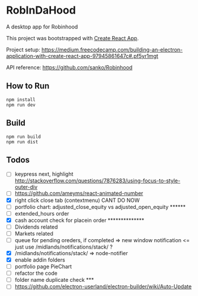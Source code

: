 # RobInDaHood
A desktop app for Robinhood

This project was bootstrapped with [Create React App](https://github.com/facebookincubator/create-react-app).

Project setup: https://medium.freecodecamp.com/building-an-electron-application-with-create-react-app-97945861647c#.pf5yr1mgt

API reference: https://github.com/sanko/Robinhood

## How to Run
```shell
npm install
npm run dev
```

## Build
```shell
npm run build
npm run dist
```

## Todos
- [ ] keypress next, highlight http://stackoverflow.com/questions/7876283/using-focus-to-style-outer-div
- [ ] https://github.com/ameyms/react-animated-number
- [x] right click close tab (contextmenu) CANT DO NOW
- [ ] portfolio chart: adjusted_close_equity vs adjusted_open_equity ******
- [ ] extended_hours order
- [x] cash account check for placein order **************
- [ ] Dividends related
- [ ] Markets related
- [ ] queue for pending oreders, if completed => new window notification <= just use /midlands/notifications/stack/ ?
- [x] /midlands/notifications/stack/ => node-notifier
- [x] enable addin folders
- [ ] portfolio page PieChart
- [ ] refactor the code
- [ ] folder name duplicate check ***
- [ ] https://github.com/electron-userland/electron-builder/wiki/Auto-Update
